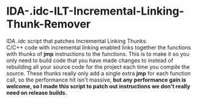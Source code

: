 # IDA-.idc-ILT-Incremental-Linking-Thunk-Remover
IDA .idc script that patches Incremental Linking Thunks.<br>
C/C++ code with incremental linking enabled links together the functions with thunks of **jmp** instructions to the functions.
This is to make it so you only need to build code that you have made changes to instead of rebuilding all your source code for the project each time you compile the source.
These thunks really only add a single extra **jmp** for each function call, so the performance hit isn't massive, <b>but any performance gain is welcome, so I made this script to patch out instructions we don't really need on release builds.
